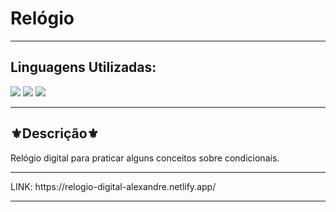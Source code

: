 <h1>Relógio </h1>
<hr>
<h2>Linguagens Utilizadas:</h2>

<div style="display: inline_block">
  <img src="https://img.shields.io/badge/HTML5-E34F26?style=for-the-badge&logo=html5&logoColor=white"></img> 
  <img src="https://img.shields.io/badge/Sass-CC6699?style=for-the-badge&logo=sass&logoColor=white"></img>
  <img src="https://img.shields.io/badge/JavaScript-F7DF1E?style=for-the-badge&logo=javascript&logoColor=black"></img>
</div>
<hr>
<h2>⚜️Descrição⚜️</h2>
<p>Relógio digital para praticar alguns conceitos sobre condicionais. </p>
<hr>
LINK: https://relogio-digital-alexandre.netlify.app/
<hr>

